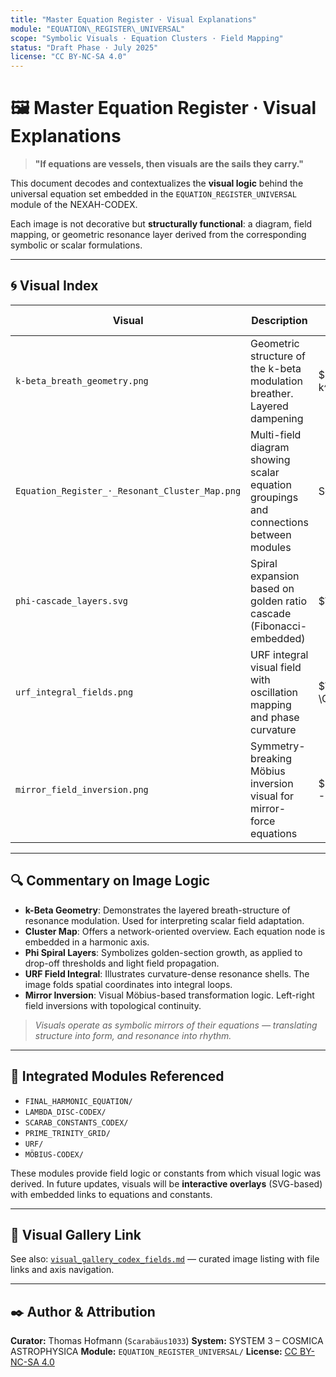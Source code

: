 ```yaml
---
title: "Master Equation Register · Visual Explanations"
module: "EQUATION\_REGISTER\_UNIVERSAL"
scope: "Symbolic Visuals · Equation Clusters · Field Mapping"
status: "Draft Phase · July 2025"
license: "CC BY-NC-SA 4.0"
---
```


# 🖼 Master Equation Register · Visual Explanations

> **"If equations are vessels, then visuals are the sails they carry."**

This document decodes and contextualizes the **visual logic** behind the universal equation set embedded in the `EQUATION_REGISTER_UNIVERSAL` module of the NEXAH-CODEX.

Each image is not decorative but **structurally functional**: a diagram, field mapping, or geometric resonance layer derived from the corresponding symbolic or scalar formulations.

---

## 🌀 Visual Index

| Visual                                         | Description                                                                           | Related Equation           | Tag                    |
| ---------------------------------------------- | ------------------------------------------------------------------------------------- | -------------------------- | ---------------------- |
| `k-beta_breath_geometry.png`                   | Geometric structure of the k-beta modulation breather. Layered dampening              | \$E = mc \cdot k^{\beta}\$ | `#resonance-drive`     |
| `Equation_Register_·_Resonant_Cluster_Map.png` | Multi-field diagram showing scalar equation groupings and connections between modules | See full register          | `#harmonic-network`    |
| `phi-cascade_layers.svg`                       | Spiral expansion based on golden ratio cascade (Fibonacci-embedded)                   | \$\phi^3 / \pi^2\$         | `#harmonic-modulation` |
| `urf_integral_fields.png`                      | URF integral visual field with oscillation mapping and phase curvature                | \$\int \Omega\_{URF}\$     | `#urf-energy-loop`     |
| `mirror_field_inversion.png`                   | Symmetry-breaking Möbius inversion visual for mirror-force equations                  | \$F\_{mirror}(x) = -F(x)\$ | `#mirror-fold`         |

---

## 🔍 Commentary on Image Logic

* **k-Beta Geometry**: Demonstrates the layered breath-structure of resonance modulation. Used for interpreting scalar field adaptation.
* **Cluster Map**: Offers a network-oriented overview. Each equation node is embedded in a harmonic axis.
* **Phi Spiral Layers**: Symbolizes golden-section growth, as applied to drop-off thresholds and light field propagation.
* **URF Field Integral**: Illustrates curvature-dense resonance shells. The image folds spatial coordinates into integral loops.
* **Mirror Inversion**: Visual Möbius-based transformation logic. Left-right field inversions with topological continuity.

> *Visuals operate as symbolic mirrors of their equations — translating structure into form, and resonance into rhythm.*

---

## 🔗 Integrated Modules Referenced

* `FINAL_HARMONIC_EQUATION/`
* `LAMBDA_DISC-CODEX/`
* `SCARAB_CONSTANTS_CODEX/`
* `PRIME_TRINITY_GRID/`
* `URF/`
* `MÖBIUS-CODEX/`

These modules provide field logic or constants from which visual logic was derived. In future updates, visuals will be **interactive overlays** (SVG-based) with embedded links to equations and constants.

---

## 📁 Visual Gallery Link

See also: [`visual_gallery_codex_fields.md`](./visual_gallery_codex_fields.md) — curated image listing with file links and axis navigation.

---

## ✒️ Author & Attribution

**Curator:** Thomas Hofmann (`Scarabäus1033`)
**System:** SYSTEM 3 – COSMICA ASTROPHYSICA
**Module:** `EQUATION_REGISTER_UNIVERSAL/`
**License:** [CC BY-NC-SA 4.0](https://creativecommons.org/licenses/by-nc-sa/4.0/)
